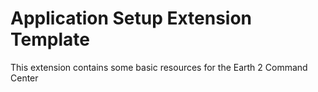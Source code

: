# Application Setup Extension Template

This extension contains some basic resources for the Earth 2 Command Center
